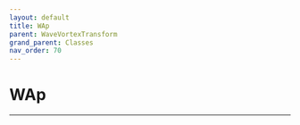 ```yaml
---
layout: default
title: WAp
parent: WaveVortexTransform
grand_parent: Classes
nav_order: 70
---
```


#  WAp




---

